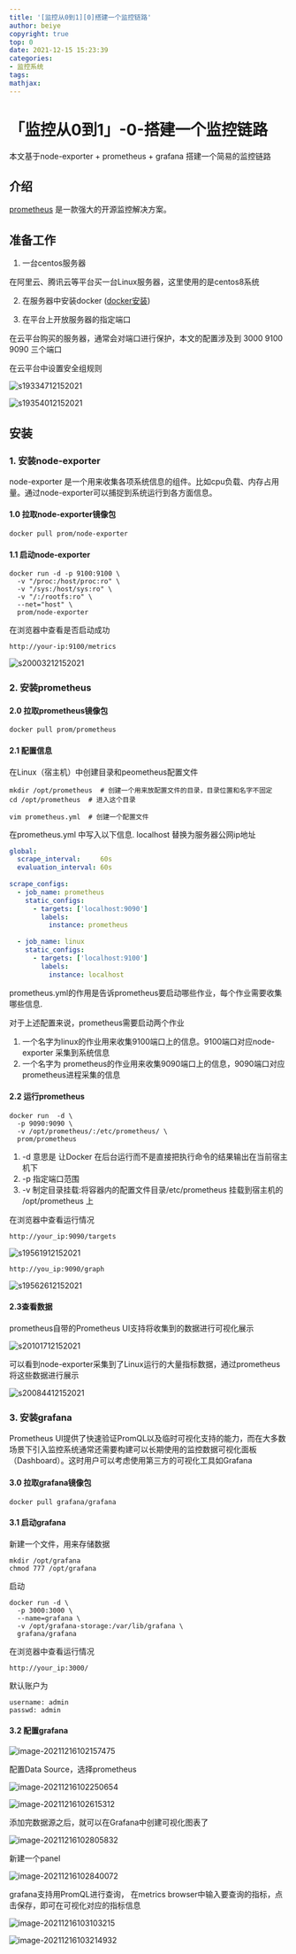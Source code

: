 ```yaml
---
title: '[监控从0到1][0]搭建一个监控链路'
author: beiye
copyright: true
top: 0
date: 2021-12-15 15:23:39
categories: 
- 监控系统
tags:
mathjax:
---
```


# 「监控从0到1」-0-搭建一个监控链路

本文基于node-exporter + prometheus + grafana 搭建一个简易的监控链路


## 介绍

[prometheus](https://github.com/prometheus/prometheus) 是一款强大的开源监控解决方案。

## 准备工作

1. 一台centos服务器

在阿里云、腾讯云等平台买一台Linux服务器，这里使用的是centos8系统

2. 在服务器中安装docker ([docker安装](https://yeasy.gitbook.io/docker_practice/install/centos))


3. 在平台上开放服务器的指定端口

在云平台购买的服务器，通常会对端口进行保护，本文的配置涉及到 3000 9100 9090 三个端口

在云平台中设置安全组规则

![s19334712152021](http://r45dtf21g.bkt.clouddn.com/s19334712152021.png)


![s19354012152021](http://r45dtf21g.bkt.clouddn.com/s19354012152021.png)



## 安装

### 1. 安装node-exporter

node-exporter 是一个用来收集各项系统信息的组件。比如cpu负载、内存占用量。通过node-exporter可以捕捉到系统运行到各方面信息。

#### 1.0 拉取node-exporter镜像包

```
docker pull prom/node-exporter
```

#### 1.1 启动node-exporter

```shell
docker run -d -p 9100:9100 \
  -v "/proc:/host/proc:ro" \
  -v "/sys:/host/sys:ro" \
  -v "/:/rootfs:ro" \
  --net="host" \
  prom/node-exporter
```

在浏览器中查看是否启动成功

```
http://your-ip:9100/metrics
```

![s20003212152021](http://r45dtf21g.bkt.clouddn.com/s20003212152021.png)

### 2. 安装prometheus

#### 2.0 拉取prometheus镜像包

```
docker pull prom/prometheus
```


#### 2.1 配置信息

在Linux（宿主机）中创建目录和peometheus配置文件

```shell
mkdir /opt/prometheus  # 创建一个用来放配置文件的目录，目录位置和名字不固定
cd /opt/prometheus  # 进入这个目录

vim prometheus.yml  # 创建一个配置文件

```
在prometheus.yml 中写入以下信息. localhost 替换为服务器公网ip地址

```yml
global:
  scrape_interval:     60s
  evaluation_interval: 60s
 
scrape_configs:
  - job_name: prometheus
    static_configs:
      - targets: ['localhost:9090']
        labels:
          instance: prometheus
 
  - job_name: linux
    static_configs:
      - targets: ['localhost:9100']
        labels:
          instance: localhost
```
prometheus.yml的作用是告诉prometheus要启动哪些作业，每个作业需要收集哪些信息.

对于上述配置来说，prometheus需要启动两个作业
1. 一个名字为linux的作业用来收集9100端口上的信息。9100端口对应node-exporter 采集到系统信息
2. 一个名字为 prometheus的作业用来收集9090端口上的信息，9090端口对应prometheus进程采集的信息

#### 2.2 运行prometheus


```shell
docker run  -d \
  -p 9090:9090 \
  -v /opt/prometheus/:/etc/prometheus/ \
  prom/prometheus
```

1. -d 意思是 让Docker 在后台运行而不是直接把执行命令的结果输出在当前宿主机下
2. -p 指定端口范围
3. -v 制定目录挂载:将容器内的配置文件目录/etc/prometheus 挂载到宿主机的 /opt/prometheus 上


在浏览器中查看运行情况
```
http://your_ip:9090/targets
```

![s19561912152021](http://r45dtf21g.bkt.clouddn.com/s19561912152021.png)


```
http://you_ip:9090/graph
```
![s19562612152021](http://r45dtf21g.bkt.clouddn.com/s19562612152021.png)

#### 2.3查看数据

prometheus自带的Prometheus UI支持将收集到的数据进行可视化展示

![s20101712152021](http://r45dtf21g.bkt.clouddn.com/s20101712152021.png)

可以看到node-exporter采集到了Linux运行的大量指标数据，通过prometheus将这些数据进行展示

![s20084412152021](http://r45dtf21g.bkt.clouddn.com/s20084412152021.png)



### 3. 安装grafana

Prometheus UI提供了快速验证PromQL以及临时可视化支持的能力，而在大多数场景下引入监控系统通常还需要构建可以长期使用的监控数据可视化面板（Dashboard）。这时用户可以考虑使用第三方的可视化工具如Grafana


#### 3.0 拉取grafana镜像包

```shell
docker pull grafana/grafana
```

#### 3.1 启动grafana
新建一个文件，用来存储数据

```
mkdir /opt/grafana
chmod 777 /opt/grafana
```

启动

```shell
docker run -d \
  -p 3000:3000 \
  --name=grafana \
  -v /opt/grafana-storage:/var/lib/grafana \
  grafana/grafana
```

在浏览器中查看运行情况
```
http://your_ip:3000/
```

默认账户为

```
username: admin
passwd: admin
```

#### 3.2 配置grafana

![image-20211216102157475](http://r45qc79hv.hd-bkt.clouddn.com/uPic/image-20211216102157475.png)

配置Data Source，选择prometheus



![image-20211216102250654](http://r45qc79hv.hd-bkt.clouddn.com/uPic/image-20211216102250654.png)



![image-20211216102615312](http://r45qc79hv.hd-bkt.clouddn.com/uPic/image-20211216102615312.png)

添加完数据源之后，就可以在Grafana中创建可视化图表了

![image-20211216102805832](http://r45qc79hv.hd-bkt.clouddn.com/uPic/image-20211216102805832.png)

新建一个panel

![image-20211216102840072](http://r45qc79hv.hd-bkt.clouddn.com/uPic/image-20211216102840072.png)

grafana支持用PromQL进行查询， 在metrics browser中输入要查询的指标，点击保存，即可在可视化对应的指标信息

![image-20211216103103215](http://r45qc79hv.hd-bkt.clouddn.com/uPic/image-20211216103103215.png)

![image-20211216103214932](http://r45qc79hv.hd-bkt.clouddn.com/uPic/image-20211216103214932.png)
